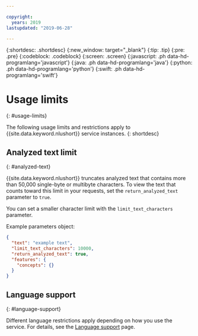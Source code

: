 ```yaml
---

copyright:
  years: 2019
lastupdated: "2019-06-28"

---
```


{:shortdesc: .shortdesc}
{:new_window: target="_blank"}
{:tip: .tip}
{:pre: .pre}
{:codeblock: .codeblock}
{:screen: .screen}
{:javascript: .ph data-hd-programlang='javascript'}
{:java: .ph data-hd-programlang='java'}
{:python: .ph data-hd-programlang='python'}
{:swift: .ph data-hd-programlang='swift'}

# Usage limits
{: #usage-limits}

The following usage limits and restrictions apply to {{site.data.keyword.nlushort}} service instances.
{: shortdesc}

## Analyzed text limit
{: #analyzed-text}

{{site.data.keyword.nlushort}} truncates analyzed text that contains more than 50,000 single-byte or multibyte characters. To view the text that counts toward this limit in your requests, set the `return_analyzed_text` parameter to `true`.

You can set a smaller character limit with the `limit_text_characters` parameter.

Example parameters object:
```json
{
  "text": "example text",
  "limit_text_characters": 10000,
  "return_analyzed_text": true,
  "features": {
    "concepts": {}
  }
}
```

## Language support
{: #language-support}

Different language restrictions apply depending on how you use the service. For details, see the [Language support](/docs/natural-language-understanding-data?topic=natural-language-understanding-data-language-support) page.


